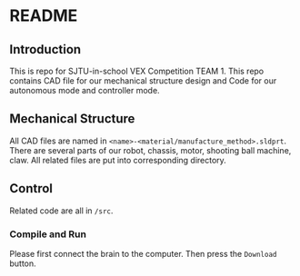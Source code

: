 # README

## Introduction

This is repo for SJTU-in-school VEX Competition TEAM 1. This repo contains CAD file for our mechanical structure design and Code for our autonomous mode and controller mode.

## Mechanical Structure

All CAD files are named in `<name>-<material/manufacture_method>.sldprt`. There are several parts of our robot, chassis, motor, shooting ball machine, claw. All related files are put into corresponding directory.

## Control

Related code are all in `/src`. 

### Compile and Run

Please first connect the brain to the computer. Then press the `Download` button.